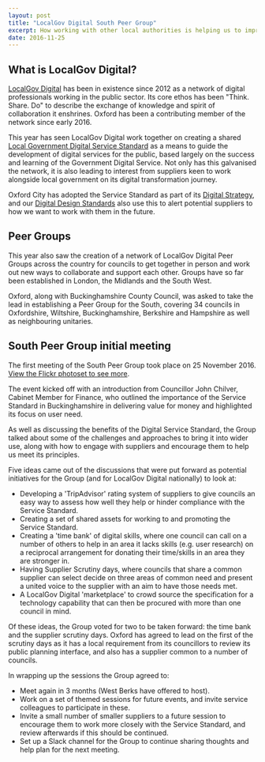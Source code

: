 ```yaml
---
layout: post
title: "LocalGov Digital South Peer Group"
excerpt: How working with other local authorities is helping us to improve
date: 2016-11-25
---
```


## What is LocalGov Digital?
[LocalGov Digital](http://localgovdigital.info) has been in existence since 2012 as a network of digital professionals working in the public sector. Its core ethos has been "Think. Share. Do" to describe the exchange of knowledge and spirit of collaboration it enshrines. Oxford has been a contributing member of the network since early 2016.

This year has seen LocalGov Digital work together on creating a shared [Local Government Digital Service Standard](http://localgovdigital.info/localgov-digital-makers/outputs/local-government-digital-service-standard/) as a means to guide the development of digital services for the public, based largely on the success and learning of the Government Digital Service. Not only has this galvanised the network, it is also leading to interest from suppliers keen to work alongside local government on its digital transformation journey.

Oxford City has adopted the Service Standard as part of its [Digital Strategy](https://oxfordcitycouncil.github.io/strategy/index.html), and our [Digital Design Standards](https://oxfordcitycouncil.github.io/standards/lgdss.html) also use this to alert potential suppliers to how we want to work with them in the future.

## Peer Groups
This year also saw the creation of a network of LocalGov Digital Peer Groups across the country for councils to get together in person and work out new ways to collaborate and support each other. Groups have so far been established in London, the Midlands and the South West.

Oxford, along with Buckinghamshire County Council, was asked to take the lead in establishing a Peer Group for the South, covering 34 councils in Oxfordshire, Wiltshire, Buckinghamshire, Berkshire and Hampshire as well as neighbouring unitaries.

## South Peer Group initial meeting
The first meeting of the South Peer Group took place on 25 November 2016. [View the Flickr photoset to see more](https://www.flickr.com/photos/neillawrencephotography/sets/72157676960979586/).

The event kicked off with an introduction from Councillor John Chilver, Cabinet Member for Finance, who outlined the importance of the Service Standard in Buckinghamshire in delivering value for money and highlighted its focus on user need.

As well as discussing the benefits of the Digital Service Standard, the Group talked about some of the challenges and approaches to bring it into wider use, along with how to engage with suppliers and encourage them to help us meet its principles.

Five ideas came out of the discussions that were put forward as potential initiatives for the Group (and for LocalGov Digital nationally) to look at:

* Developing a 'TripAdvisor' rating system of suppliers to give councils an easy way to assess how well they help or hinder compliance with the Service Standard.
* Creating a set of shared assets for working to and promoting the Service Standard.
* Creating a 'time bank' of digital skills, where one council can call on a number of others to help in an area it lacks skills (e.g. user research) on a reciprocal arrangement for donating their time/skills in an area they are stronger in.
* Having Supplier Scrutiny days, where councils that share a common supplier can select decide on three areas of common need and present a united voice to the supplier with an aim to have those needs met.
* A LocalGov Digital 'marketplace' to crowd source the specification for a technology capability that can then be procured with more than one council in mind.

Of these ideas, the Group voted for two to be taken forward: the time bank and the supplier scrutiny days. Oxford has agreed to lead on the first of the scrutiny days as it has a local requirement from its councillors to review its public planning interface, and also has a supplier common to a number of councils.

In wrapping up the sessions the Group agreed to:

* Meet again in 3 months (West Berks have offered to host).
* Work on a set of themed sessions for future events, and invite service colleagues to participate in these.
* Invite a small number of smaller suppliers to a future session to encourage them to work more closely with the Service Standard, and review afterwards if this should be continued.
* Set up a Slack channel for the Group to continue sharing thoughts and help plan for the next meeting.

